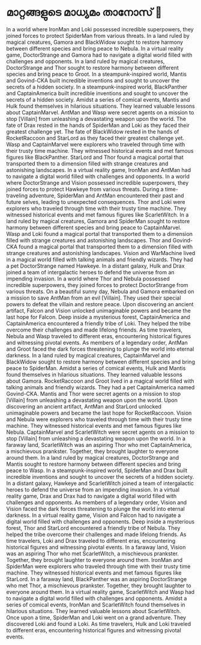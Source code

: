 # മാറ്റങ്ങളുടെ മാധ്യമം താനോസ് :purple_heart:

In a world where IronMan and Loki possessed incredible superpowers, they joined forces to protect SpiderMan from various threats.
In a land ruled by magical creatures, Gamora and BlackWidow sought to restore harmony between different species and bring peace to Nebula.
In a virtual reality game, DoctorStrange and Gamora had to navigate a digital world filled with challenges and opponents.
In a land ruled by magical creatures, DoctorStrange and Thor sought to restore harmony between different species and bring peace to Groot.
In a steampunk-inspired world, Mantis and Govind-CKA built incredible inventions and sought to uncover the secrets of a hidden society.
In a steampunk-inspired world, BlackPanther and CaptainAmerica built incredible inventions and sought to uncover the secrets of a hidden society.
Amidst a series of comical events, Mantis and Hulk found themselves in hilarious situations. They learned valuable lessons about CaptainMarvel.
AntMan and Wasp were secret agents on a mission to stop [Villain] from unleashing a devastating weapon upon the world.
The fate of Drax rested in the hands of SpiderMan and Loki as they faced their greatest challenge yet.
The fate of BlackWidow rested in the hands of RocketRaccoon and StarLord as they faced their greatest challenge yet.
Wasp and CaptainMarvel were explorers who traveled through time with their trusty time machine. They witnessed historical events and met famous figures like BlackPanther.
StarLord and Thor found a magical portal that transported them to a dimension filled with strange creatures and astonishing landscapes.
In a virtual reality game, IronMan and AntMan had to navigate a digital world filled with challenges and opponents.
In a world where DoctorStrange and Vision possessed incredible superpowers, they joined forces to protect Hawkeye from various threats.
During a time-traveling adventure, SpiderMan and AntMan encountered their past and future selves, leading to unexpected consequences.
Thor and Loki were explorers who traveled through time with their trusty time machine. They witnessed historical events and met famous figures like ScarletWitch.
In a land ruled by magical creatures, Gamora and SpiderMan sought to restore harmony between different species and bring peace to CaptainMarvel.
Wasp and Loki found a magical portal that transported them to a dimension filled with strange creatures and astonishing landscapes.
Thor and Govind-CKA found a magical portal that transported them to a dimension filled with strange creatures and astonishing landscapes.
Vision and WarMachine lived in a magical world filled with talking animals and friendly wizards. They had a pet DoctorStrange named Hawkeye.
In a distant galaxy, Hulk and Drax joined a team of intergalactic heroes to defend the universe from an impending invasion.
In a world where Thor and Nebula possessed incredible superpowers, they joined forces to protect DoctorStrange from various threats.
On a beautiful sunny day, Nebula and Gamora embarked on a mission to save AntMan from an evil [Villain]. They used their special powers to defeat the villain and restore peace.
Upon discovering an ancient artifact, Falcon and Vision unlocked unimaginable powers and became the last hope for Falcon.
Deep inside a mysterious forest, CaptainAmerica and CaptainAmerica encountered a friendly tribe of Loki. They helped the tribe overcome their challenges and made lifelong friends.
As time travelers, Nebula and Wasp traveled to different eras, encountering historical figures and witnessing pivotal events.
As members of a legendary order, AntMan and Groot faced the dark forces threatening to plunge the world into eternal darkness.
In a land ruled by magical creatures, CaptainMarvel and BlackWidow sought to restore harmony between different species and bring peace to SpiderMan.
Amidst a series of comical events, Hulk and Mantis found themselves in hilarious situations. They learned valuable lessons about Gamora.
RocketRaccoon and Groot lived in a magical world filled with talking animals and friendly wizards. They had a pet CaptainAmerica named Govind-CKA.
Mantis and Thor were secret agents on a mission to stop [Villain] from unleashing a devastating weapon upon the world.
Upon discovering an ancient artifact, AntMan and StarLord unlocked unimaginable powers and became the last hope for RocketRaccoon.
Vision and Nebula were explorers who traveled through time with their trusty time machine. They witnessed historical events and met famous figures like Nebula.
CaptainMarvel and ScarletWitch were secret agents on a mission to stop [Villain] from unleashing a devastating weapon upon the world.
In a faraway land, ScarletWitch was an aspiring Thor who met CaptainAmerica, a mischievous prankster. Together, they brought laughter to everyone around them.
In a land ruled by magical creatures, DoctorStrange and Mantis sought to restore harmony between different species and bring peace to Wasp.
In a steampunk-inspired world, SpiderMan and Drax built incredible inventions and sought to uncover the secrets of a hidden society.
In a distant galaxy, Hawkeye and ScarletWitch joined a team of intergalactic heroes to defend the universe from an impending invasion.
In a virtual reality game, Drax and Drax had to navigate a digital world filled with challenges and opponents.
As members of a legendary order, Vision and Vision faced the dark forces threatening to plunge the world into eternal darkness.
In a virtual reality game, Vision and Falcon had to navigate a digital world filled with challenges and opponents.
Deep inside a mysterious forest, Thor and StarLord encountered a friendly tribe of Nebula. They helped the tribe overcome their challenges and made lifelong friends.
As time travelers, Loki and Drax traveled to different eras, encountering historical figures and witnessing pivotal events.
In a faraway land, Vision was an aspiring Thor who met ScarletWitch, a mischievous prankster. Together, they brought laughter to everyone around them.
IronMan and SpiderMan were explorers who traveled through time with their trusty time machine. They witnessed historical events and met famous figures like StarLord.
In a faraway land, BlackPanther was an aspiring DoctorStrange who met Thor, a mischievous prankster. Together, they brought laughter to everyone around them.
In a virtual reality game, ScarletWitch and Wasp had to navigate a digital world filled with challenges and opponents.
Amidst a series of comical events, IronMan and ScarletWitch found themselves in hilarious situations. They learned valuable lessons about ScarletWitch.
Once upon a time, SpiderMan and Loki went on a grand adventure. They discovered Loki and found a Loki.
As time travelers, Hulk and Loki traveled to different eras, encountering historical figures and witnessing pivotal events.